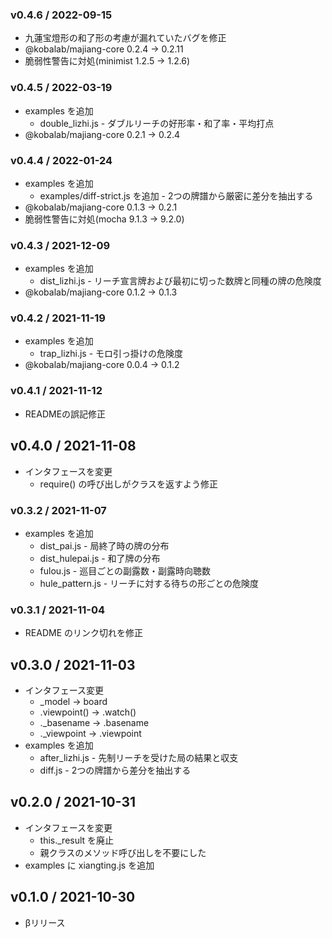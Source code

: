 ### v0.4.6 / 2022-09-15

  - 九蓮宝燈形の和了形の考慮が漏れていたバグを修正
  - @kobalab/majiang-core 0.2.4 → 0.2.11
  - 脆弱性警告に対処(minimist 1.2.5 → 1.2.6)

### v0.4.5 / 2022-03-19

  - examples を追加
    - double_lizhi.js - ダブルリーチの好形率・和了率・平均打点
  - @kobalab/majiang-core 0.2.1 → 0.2.4

### v0.4.4 / 2022-01-24

  - examples を追加
    - examples/diff-strict.js を追加  - 2つの牌譜から厳密に差分を抽出する
  - @kobalab/majiang-core 0.1.3 → 0.2.1
  - 脆弱性警告に対処(mocha 9.1.3 → 9.2.0)

### v0.4.3 / 2021-12-09

  - examples を追加
    - dist_lizhi.js  - リーチ宣言牌および最初に切った数牌と同種の牌の危険度
  - @kobalab/majiang-core 0.1.2 → 0.1.3

### v0.4.2 / 2021-11-19

  - examples を追加
    - trap_lizhi.js  - モロ引っ掛けの危険度
  - @kobalab/majiang-core 0.0.4 → 0.1.2

### v0.4.1 / 2021-11-12

  - READMEの誤記修正

## v0.4.0 / 2021-11-08

  - インタフェースを変更
    - require() の呼び出しがクラスを返すよう修正

### v0.3.2 / 2021-11-07

  - examples を追加
    - dist_pai.js  - 局終了時の牌の分布
    - dist_hulepai.js  - 和了牌の分布
    - fulou.js  - 巡目ごとの副露数・副露時向聴数
    - hule_pattern.js  - リーチに対する待ちの形ごとの危険度

### v0.3.1 / 2021-11-04

  - README のリンク切れを修正

## v0.3.0 / 2021-11-03

  - インタフェース変更
    - _model → board
    - .viewpoint() → .watch()
    - ._basename → .basename
    - ._viewpoint → .viewpoint
  - examples を追加
    - after_lizhi.js  - 先制リーチを受けた局の結果と収支
    - diff.js  - 2つの牌譜から差分を抽出する

## v0.2.0 / 2021-10-31

  - インタフェースを変更
     - this._result を廃止
     - 親クラスのメソッド呼び出しを不要にした
  - examples に xiangting.js を追加

## v0.1.0 / 2021-10-30

  - βリリース
